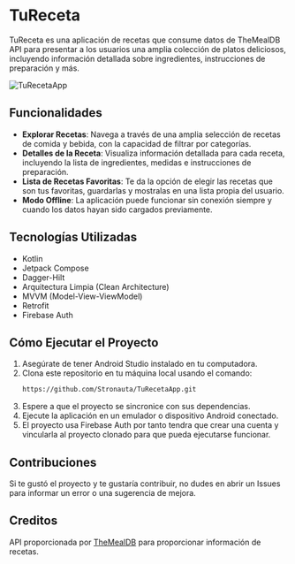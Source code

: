 # TuReceta

TuReceta es una aplicación de recetas que consume datos de TheMealDB API para presentar a los usuarios una amplia colección de platos deliciosos, incluyendo información detallada sobre ingredientes, instrucciones de preparación y más.

![TuRecetaApp](https://github.com/user-attachments/assets/c2f5cbed-8de7-4eb4-8a85-b6b6d197f77a)


## Funcionalidades

- **Explorar Recetas**: Navega a través de una amplia selección de recetas de comida y bebida, con la capacidad de filtrar por categorías.
- **Detalles de la Receta**: Visualiza información detallada para cada receta, incluyendo la lista de ingredientes, medidas e instrucciones de preparación.
- **Lista de Recetas Favoritas**: Te da la opción de elegir las recetas que son tus favoritas, guardarlas y mostralas en una lista propia del usuario.
- **Modo Offline**: La aplicación puede funcionar sin conexión siempre y cuando los datos hayan sido cargados previamente.

## Tecnologías Utilizadas

- Kotlin
- Jetpack Compose
- Dagger-Hilt
- Arquitectura Limpia (Clean Architecture)
- MVVM (Model-View-ViewModel)
- Retrofit
- Firebase Auth

## Cómo Ejecutar el Proyecto

1. Asegúrate de tener Android Studio instalado en tu computadora.
2. Clona este repositorio en tu máquina local usando el comando:
   ```bash
   https://github.com/Stronauta/TuRecetaApp.git
3. Espere a que el proyecto se sincronice con sus dependencias.
4. Ejecute la aplicación en un emulador o dispositivo Android conectado.
5. El proyecto usa Firebase Auth por tanto tendra que crear una cuenta y vincularla al proyecto clonado para que pueda ejecutarse funcionar.

## Contribuciones  

Si te gustó el proyecto y te gustaría contribuir, no dudes en abrir un Issues para informar un error o una sugerencia de mejora.

## Creditos
API proporcionada por [TheMealDB](https://www.themealdb.com/) para proporcionar información de recetas.
